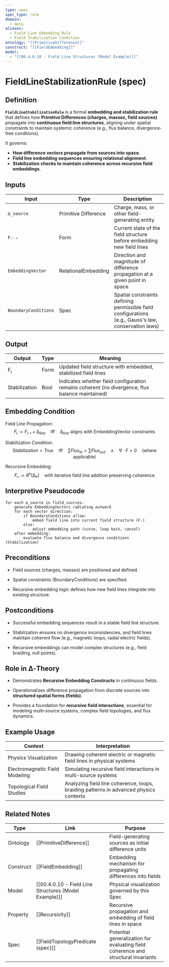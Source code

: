 ```yaml
---
type: spec
spec_type: rule
domain:
  - meta
aliases:
  - Field Line Embedding Rule
  - Field Stabilization Condition
ontology: "[[PrimitiveDifference]]"
construct: "[[FieldEmbedding]]"
model:
  - "[[00.4.0.10 - Field Line Structures (Model Example)]]"
---
```


# FieldLineStabilizationRule (spec)

## Definition

**`FieldLineStabilizationRule`** is a formal **embedding and stabilization rule** that defines how **Primitive Differences (charges, masses, field sources)** propagate into **continuous field line structures**, aligning under spatial constraints to maintain systemic coherence (e.g., flux balance, divergence-free conditions).

It governs:
- **How difference vectors propagate from sources into space**.
- **Field line embedding sequences ensuring relational alignment**.
- **Stabilization checks to maintain coherence across recursive field embeddings**.

## Inputs

|Input|Type|Description|
|---|---|---|
|`∆_source`|Primitive Difference|Charge, mass, or other field-generating entity|
|`Fⱼ₋₁`|Form|Current state of the field structure before embedding new field lines|
|`EmbeddingVector`|RelationalEmbedding|Direction and magnitude of difference propagation at a given point in space|
|`BoundaryConditions`|Spec|Spatial constraints defining permissible field configurations (e.g., Gauss's law, conservation laws)|

## Output

|Output|Type|Meaning|
|---|---|---|
|Fⱼ|Form|Updated field structure with embedded, stabilized field lines|
|Stabilization|Bool|Indicates whether field configuration remains coherent (no divergence, flux balance maintained)|

## Embedding Condition

Field Line Propagation:
$$
Fⱼ := Fⱼ₋₁ + ∆_{line} \quad \text{iff} \quad ∆_{line} \text{ aligns with EmbeddingVector constraints}
$$

Stabilization Condition:
$$
Stabilization = True \quad \text{iff} \quad \sum Flux_{in} = \sum Flux_{out} \quad \land \quad \nabla \cdot F = 0 \quad \text{(where applicable)}
$$

Recursive Embedding:
$$
Fₙ := R^n(∆₀) \quad \text{with iterative field line addition preserving coherence}
$$

## Interpretive Pseudocode

```pseudo
for each ∆_source in field_sources:
    generate EmbeddingVectors radiating outward
    for each vector direction:
        if BoundaryConditions allow:
            embed field line into current field structure (Fⱼ)
        else:
            adjust embedding path (curve, loop back, cancel)
    after embedding:
        evaluate flux balance and divergence conditions (Stabilization)
````

## Preconditions

- Field sources (charges, masses) are positioned and defined.
    
- Spatial constraints (BoundaryConditions) are specified.
    
- Recursive embedding logic defines how new field lines integrate into existing structure.
    

## Postconditions

- Successful embedding sequences result in a stable field line structure.
    
- Stabilization ensures no divergence inconsistencies, and field lines maintain coherent flow (e.g., magnetic loops, radial electric fields).
    
- Recursive embeddings can model complex structures (e.g., field braiding, null points).
    

## Role in ∆‑Theory

- Demonstrates **Recursive Embedding Constructs** in continuous fields.
    
- Operationalizes difference propagation from discrete sources into **structured spatial forms (fields)**.
    
- Provides a foundation for **recursive field interactions**, essential for modeling multi-source systems, complex field topologies, and flux dynamics.
    

## Example Usage

|Context|Interpretation|
|---|---|
|Physics Visualization|Drawing coherent electric or magnetic field lines in physical systems|
|Electromagnetic Field Modeling|Simulating recursive field interactions in multi-source systems|
|Topological Field Studies|Analyzing field line coherence, loops, braiding patterns in advanced physics contexts|

## Related Notes

|Type|Link|Purpose|
|---|---|---|
|Ontology|[[PrimitiveDifference]]|Field-generating sources as initial difference units|
|Construct|[[FieldEmbedding]]|Embedding mechanism for propagating differences into fields|
|Model|[[00.4.0.10 - Field Line Structures (Model Example)]]|Physical visualization governed by this Spec|
|Property|[[Recursivity]]|Recursive propagation and embedding of field lines in space|
|Spec|[[FieldTopologyPredicate (spec)]]|Potential generalization for evaluating field coherence and structural invariants|

